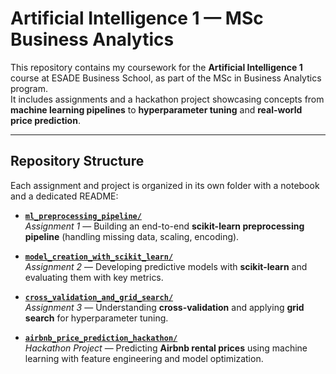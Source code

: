 # Artificial Intelligence 1 — MSc Business Analytics

This repository contains my coursework for the **Artificial Intelligence 1** course at ESADE Business School, as part of the MSc in Business Analytics program.  
It includes assignments and a hackathon project showcasing concepts from **machine learning pipelines** to **hyperparameter tuning** and **real-world price prediction**.

---

## Repository Structure
Each assignment and project is organized in its own folder with a notebook and a dedicated README:

- **[`ml_preprocessing_pipeline/`](ml_preprocessing_pipeline)**  
  *Assignment 1* — Building an end-to-end **scikit-learn preprocessing pipeline** (handling missing data, scaling, encoding).

- **[`model_creation_with_scikit_learn/`](model_creation_with_scikit_learn)**  
  *Assignment 2* — Developing predictive models with **scikit-learn** and evaluating them with key metrics.

- **[`cross_validation_and_grid_search/`](cross_validation_and_grid_search)**  
  *Assignment 3* — Understanding **cross-validation** and applying **grid search** for hyperparameter tuning.

- **[`airbnb_price_prediction_hackathon/`](airbnb_price_prediction_hackathon)**  
  *Hackathon Project* — Predicting **Airbnb rental prices** using machine learning with feature engineering and model optimization.
